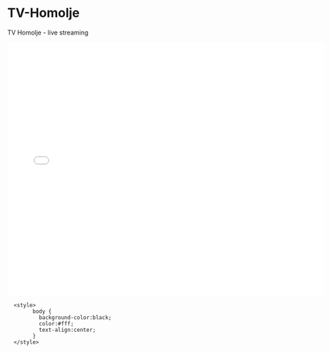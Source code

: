 # TV-Homolje
TV Homolje - live streaming
<html>
 
  <title>TV Homolje</title>
  
   <body>
    
   <iframe width="720" height="576" frameborder="0" src="//tvhomolje.web.tv/embed/live/2609218?autoplay=1&mute=0" allowfullscreen="allowfullscreen"></iframe> 
  
  </body>
  
      <style>
            body {
              background-color:black;
              color:#fff;
              text-align:center;
            }
      </style>
  
</html>
